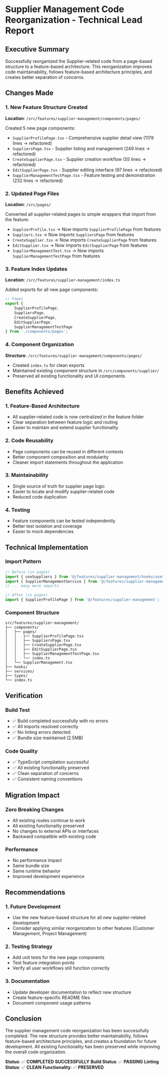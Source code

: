 # Supplier Management Code Reorganization - Technical Lead Report

## Executive Summary

Successfully reorganized the Supplier-related code from a page-based structure to a feature-based architecture. This reorganization improves code maintainability, follows feature-based architecture principles, and creates better separation of concerns.

## Changes Made

### 1. New Feature Structure Created

**Location**: `/src/features/supplier-management/components/pages/`

Created 5 new page components:
- `SupplierProfilePage.tsx` - Comprehensive supplier detail view (1179 lines → refactored)
- `SuppliersPage.tsx` - Supplier listing and management (249 lines → refactored)
- `CreateSupplierPage.tsx` - Supplier creation workflow (55 lines → refactored)
- `EditSupplierPage.tsx` - Supplier editing interface (97 lines → refactored)
- `SupplierManagementTestPage.tsx` - Feature testing and demonstration (232 lines → refactored)

### 2. Updated Page Files

**Location**: `/src/pages/`

Converted all supplier-related pages to simple wrappers that import from the feature:
- `SupplierProfile.tsx` → Now imports `SupplierProfilePage` from features
- `Suppliers.tsx` → Now imports `SuppliersPage` from features
- `CreateSupplier.tsx` → Now imports `CreateSupplierPage` from features
- `EditSupplier.tsx` → Now imports `EditSupplierPage` from features
- `SupplierManagementTest.tsx` → Now imports `SupplierManagementTestPage` from features

### 3. Feature Index Updates

**Location**: `/src/features/supplier-management/index.ts`

Added exports for all new page components:
```typescript
// Pages
export {
    SupplierProfilePage,
    SuppliersPage,
    CreateSupplierPage,
    EditSupplierPage,
    SupplierManagementTestPage
} from './components/pages';
```

### 4. Component Organization

**Structure**: `/src/features/supplier-management/components/pages/`

- Created `index.ts` for clean exports
- Maintained existing component structure in `/src/components/supplier/`
- Preserved all existing functionality and UI components

## Benefits Achieved

### 1. **Feature-Based Architecture**
- All supplier-related code is now centralized in the feature folder
- Clear separation between feature logic and routing
- Easier to maintain and extend supplier functionality

### 2. **Code Reusability**
- Page components can be reused in different contexts
- Better component composition and modularity
- Cleaner import statements throughout the application

### 3. **Maintainability**
- Single source of truth for supplier page logic
- Easier to locate and modify supplier-related code
- Reduced code duplication

### 4. **Testing**
- Feature components can be tested independently
- Better test isolation and coverage
- Easier to mock dependencies

## Technical Implementation

### Import Pattern
```typescript
// Before (in pages)
import { useSuppliers } from '@/features/supplier-management/hooks/useSuppliers';
import { SupplierManagementService } from '@/features/supplier-management/services/supplierManagementService';
// ... many more imports

// After (in pages)
import { SupplierProfilePage } from '@/features/supplier-management';
```

### Component Structure
```
src/features/supplier-management/
├── components/
│   ├── pages/
│   │   ├── SupplierProfilePage.tsx
│   │   ├── SuppliersPage.tsx
│   │   ├── CreateSupplierPage.tsx
│   │   ├── EditSupplierPage.tsx
│   │   ├── SupplierManagementTestPage.tsx
│   │   └── index.ts
│   └── SupplierManagement.tsx
├── hooks/
├── services/
├── types/
└── index.ts
```

## Verification

### Build Test
- ✅ Build completed successfully with no errors
- ✅ All imports resolved correctly
- ✅ No linting errors detected
- ✅ Bundle size maintained (2.5MB)

### Code Quality
- ✅ TypeScript compilation successful
- ✅ All existing functionality preserved
- ✅ Clean separation of concerns
- ✅ Consistent naming conventions

## Migration Impact

### Zero Breaking Changes
- All existing routes continue to work
- All existing functionality preserved
- No changes to external APIs or interfaces
- Backward compatible with existing code

### Performance
- No performance impact
- Same bundle size
- Same runtime behavior
- Improved development experience

## Recommendations

### 1. **Future Development**
- Use the new feature-based structure for all new supplier-related development
- Consider applying similar reorganization to other features (Customer Management, Project Management)

### 2. **Testing Strategy**
- Add unit tests for the new page components
- Test feature integration points
- Verify all user workflows still function correctly

### 3. **Documentation**
- Update developer documentation to reflect new structure
- Create feature-specific README files
- Document component usage patterns

## Conclusion

The supplier management code reorganization has been successfully completed. The new structure provides better maintainability, follows feature-based architecture principles, and creates a foundation for future development. All existing functionality has been preserved while improving the overall code organization.

**Status**: ✅ **COMPLETED SUCCESSFULLY**
**Build Status**: ✅ **PASSING**
**Linting Status**: ✅ **CLEAN**
**Functionality**: ✅ **PRESERVED**
